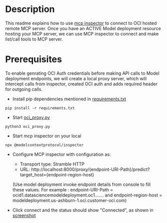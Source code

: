 # Description
This readme explains how to use [mcp inspector](https://modelcontextprotocol.io/docs/tools/inspector) to connect to OCI hosted remote MCP server. Once you have an ACTIVE Model deployment resource hosting your MCP server, we can use MCP inspector to connect and make list/call tools to MCP server.

# Prerequisites

To enable genrating OCI Auth credentials before making API calls to Model deployment endpoints, we will create a local proxy server, which will intercept calls from inspector, created OCI auth and adds required header for outgoing calls.

- Install pip dependencies mentioned in [requirements.txt](./requirements.txt)
```
pip install -r requirements.txt
```

- Start [oci_proxy.py](./oci_proxy.py)
```
python3 oci_proxy.py
```

- Start mcp inspector on your local
```
npx @modelcontextprotocol/inspector
```

- Configure MCP inspector with configuration as:
   - Transport type: Stramble HTTP
   - URL: http://localhost:8000/proxy/{endpoint-URI-Path}/predict?target_host={endpoint-region-host}

   (Use model deployment invoke endpoint details from console to fill these values. For example : endpoint-URI-Path = ocid1.datasciencemodeldeployment.oc1....... and endpoint-region-host = modeldeployment.us-ashburn-1.oci.customer-oci.com)

- Click connect and the status should show "Connected", as shown in [screenshot](./screenshot.png)